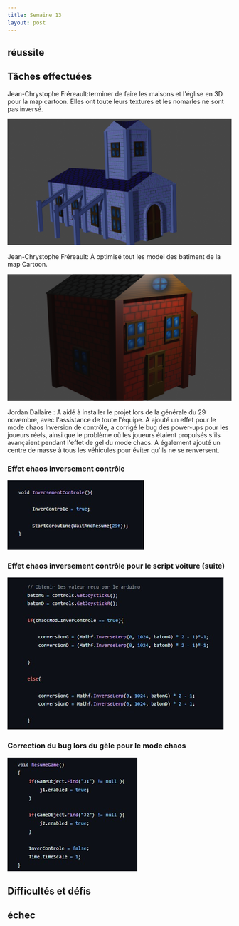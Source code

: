 ```yaml
---
title: Semaine 13
layout: post
---
```

## réussite


## Tâches effectuées
Jean-Chrystophe Fréreault:terminer de faire les maisons et l'église en 3D pour la map cartoon. Elles ont toute leurs textures et les nomarles ne sont pas inversé. 

![model 3D de l'église ](../medias/eglise_3D.png)

Jean-Chrystophe Fréreault: À optimisé tout les model des batiment de la map Cartoon. 

![model 3D d'une maison Cartoon ](../medias/maison.png)

Jordan Dallaire : A aidé à installer le projet lors de la générale du 29 novembre, avec l'assistance de toute l'équipe. A ajouté un effet pour le mode chaos Inversion de contrôle, a corrigé le bug des power-ups pour les joueurs réels, ainsi que le problème où les joueurs étaient propulsés s'ils avançaient pendant l'effet de gel du mode chaos. A également ajouté un centre de masse à tous les véhicules pour éviter qu'ils ne se renversent.

### Effet chaos inversement contrôle
![chaos inversement contrôle](../medias/inver_chaos.jpg)

### Effet chaos inversement contrôle pour le script voiture (suite)
![chaos inversement contrôle pour le script voiture (suite)](../medias/voitureInver_chaos.jpg)

### Correction du bug lors du gèle pour le mode chaos
![Correction du bug lors du gèle pour le mode chaos](../medias/gele_chaos.jpg)


## Difficultés et défis





## échec